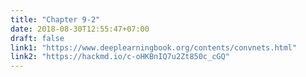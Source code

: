 ```yaml
---
title: "Chapter 9-2"
date: 2018-08-30T12:55:47+07:00
draft: false
link1: "https://www.deeplearningbook.org/contents/convnets.html"
link2: "https://hackmd.io/c-oHKBnIQ7u2Zt850c_cGQ"
---
```


